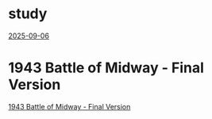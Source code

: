 # study
[2025-09-06](https://114000-maker.github.io/study/2025-09-06.html)
# 1943 Battle of Midway - Final Version
[1943 Battle of Midway - Final Version](https://114000-maker.github.io/study/2025-09-06_02.html)


